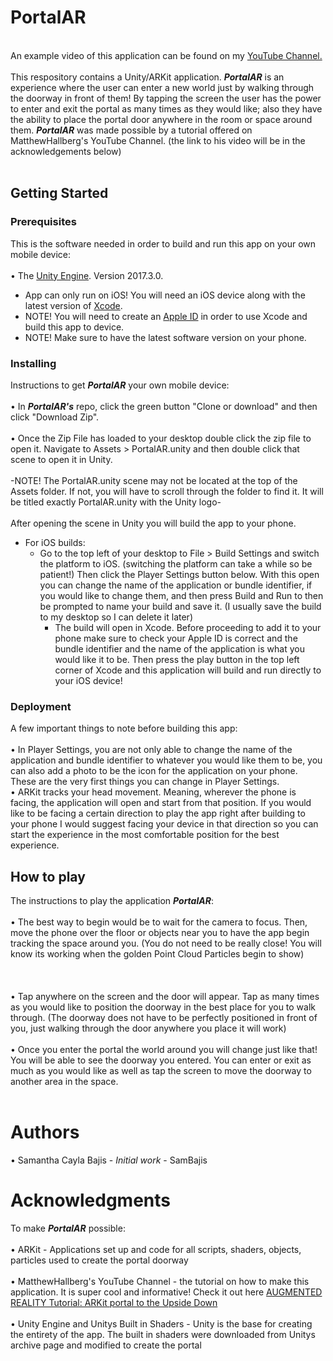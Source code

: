 # PortalAR
<br /> An example video of this application can be found on my [YouTube Channel.](https://www.youtube.com/watch?v=efhcD0uHics "YouTube")
<br />
<br />This respository contains a Unity/ARKit application. **_PortalAR_** is an experience where the user can enter a new world just by walking through the doorway in front of them! By tapping the screen the user has the power to enter and exit the portal as many times as they would like; also they have the ability to place the portal door anywhere in the room or space around them. **_PortalAR_** was made possible by a tutorial offered on MatthewHallberg's YouTube Channel. (the link to his video will be in the acknowledgements below) 
<br />
<br /> 

## Getting Started

### Prerequisites
This is the software needed in order to build and run this app on your own mobile device:
<br />
<br /> • The [Unity Engine](https://unity3d.com/get-unity/download/archive "Unity 3D download"). Version 2017.3.0.
<br />
- App can only run on iOS! You will need an iOS device along with the latest version of [Xcode](https://developer.apple.com/download/ "Xcode 9.3 Beta").
- NOTE! You will need to create an [Apple ID](https://appleid.apple.com/account#!&page=create "Developer Account") in order to use Xcode and build this app to device.
- NOTE! Make sure to have the latest software version on your phone.

### Installing
Instructions to get **_PortalAR_** your own mobile device:
<br />
<br /> • In **_PortalAR's_** repo, click the green button "Clone or download" and then click "Download Zip".
<br />
<br /> • Once the Zip File has loaded to your desktop double click the zip file to open it. Navigate to Assets > PortalAR.unity and then double click that scene to open it in Unity.
<br />
<br /> -NOTE! The PortalAR.unity scene may not be located at the top of the Assets folder. If not, you will have to scroll through the folder to find it. It will be titled exactly PortalAR.unity with the Unity logo-
<br />
<br /> After opening the scene in Unity you will build the app to your phone.
<br />
- For iOS builds:
   - Go to the top left of your desktop to File > Build Settings and switch the platform to iOS. (switching the platform can take a while so be patient!) Then click the Player Settings button below. With this open you can change the name of the application or bundle identifier, if you would like to change them, and then press Build and Run to then be prompted to name your build and save it. (I usually save the build to my desktop so I can delete it later) 
     - The build will open in Xcode. Before proceeding to add it to your phone make sure to check your Apple ID is correct and the bundle identifier and the name of the application is what you would like it to be. Then press the play button in the top left corner of Xcode and this application will build and run directly to your iOS device!

### Deployment
A few important things to note before building this app:
<br />
<br /> • In Player Settings, you are not only able to change the name of the application and bundle identifier to whatever you would like them to be, you can also add a photo to be the icon for the application on your phone. These are the very first things you can change in Player Settings.
<br /> • ARKit tracks your head movement. Meaning, wherever the phone is facing, the application will open and start from that position. If you would like to be facing a certain direction to play the app right after building to your phone I would suggest facing your device in that direction so you can start the experience in the most comfortable position for the best experience.


## How to play
The instructions to play the application **_PortalAR_**:
<br />
<br /> • The best way to begin would be to wait for the camera to focus. Then, move the phone over the floor or objects near you to have the app begin tracking the space around you. (You do not need to be really close! You will know its working when the golden Point Cloud Particles begin to show)
<br />
<br />
<br /> 
<br /> • Tap anywhere on the screen and the door will appear. Tap as many times as you would like to position the doorway in the best place for you to walk through. (The doorway does not have to be perfectly positioned in front of you, just walking through the door anywhere you place it will work)
<br />
<br /> • Once you enter the portal the world around you will change just like that! You will be able to see the doorway you entered. You can enter or exit as much as you would like as well as tap the screen to move the doorway to another area in the space.
<br />
<br /> 

# Authors
• Samantha Cayla Bajis - _Initial work_ - SamBajis

# Acknowledgments
To make **_PortalAR_** possible:
<br /> 
<br /> • ARKit - Applications set up and code for all scripts, shaders, objects, particles used to create the portal doorway
<br /> 
<br /> • MatthewHallberg's YouTube Channel - the tutorial on how to make this application. It is super cool and informative! Check it out here [AUGMENTED REALITY Tutorial: ARKit portal to the Upside Down](https://www.youtube.com/watch?v=Z5AmqMuNi08 "YouTube")
<br /> 
<br /> • Unity Engine and Unitys Built in Shaders - Unity is the base for creating the entirety of the app. The built in shaders were downloaded from Unitys archive page and modified to create the portal
